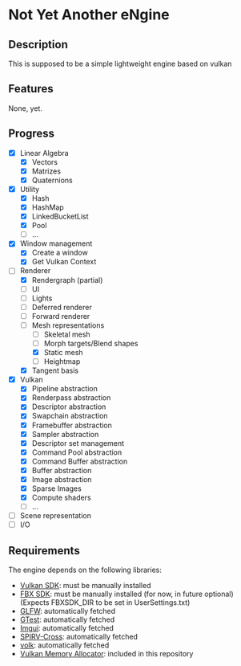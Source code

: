 # Not Yet Another eNgine

## Description

This is supposed to be a simple lightweight engine based on vulkan

## Features

None, yet.

## Progress

- [x] Linear Algebra
	- [x] Vectors
	- [x] Matrizes
	- [x] Quaternions
- [x] Utility
	- [x] Hash
	- [x] HashMap
	- [x] LinkedBucketList
	- [x] Pool
	- [ ] ...
- [x] Window management
	- [x] Create a window
	- [x] Get Vulkan Context
- [ ] Renderer
	- [x] Rendergraph (partial)
	- [ ] UI
	- [ ] Lights
	- [ ] Deferred renderer
	- [ ] Forward renderer
	- [ ] Mesh representations
		- [ ] Skeletal mesh
		- [ ] Morph targets/Blend shapes
		- [x] Static mesh
		- [ ] Heightmap
	- [x] Tangent basis
- [x] Vulkan
	- [x] Pipeline abstraction
	- [x] Renderpass abstraction
	- [x] Descriptor abstraction
	- [x] Swapchain abstraction
	- [x] Framebuffer abstraction
	- [x] Sampler abstraction
	- [x] Descriptor set management 
	- [x] Command Pool abstraction
	- [x] Command Buffer abstraction
	- [x] Buffer abstraction
	- [x] Image abstraction
	- [x] Sparse Images
	- [x] Compute shaders
	- [ ] ...
- [ ] Scene representation
- [ ] I/O

## Requirements

The engine depends on the following libraries:

- [Vulkan SDK](https://vulkan.lunarg.com/): must be manually installed
- [FBX SDK](https://www.autodesk.com/developer-network/platform-technologies/fbx-sdk-2020-2): must be manually installed (for now, in future optional) (Expects FBXSDK_DIR to be set in UserSettings.txt)
- [GLFW](https://github.com/glfw/glfw): automatically fetched
- [GTest](https://github.com/google/googletest): automatically fetched
- [Imgui](https://github.com/ocornut/imgui): automatically fetched
- [SPIRV-Cross](https://github.com/KhronosGroup/SPIRV-Cross): automatically fetched
- [volk](https://github.com/zeux/volk): automatically fetched
- [Vulkan Memory Allocator](https://github.com/GPUOpen-LibrariesAndSDKs/VulkanMemoryAllocator): included in this repository